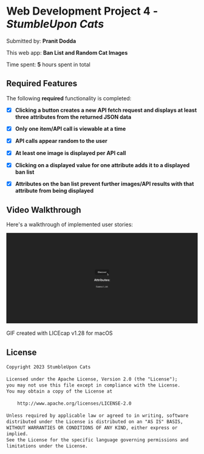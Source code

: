 # Web Development Project 4 - *StumbleUpon Cats*

Submitted by: **Pranit Dodda**

This web app: **Ban List and Random Cat Images**

Time spent: **5** hours spent in total

## Required Features

The following **required** functionality is completed:

- [x] **Clicking a button creates a new API fetch request and displays at least three attributes from the returned JSON data**
- [x] **Only one item/API call is viewable at a time**
- [x] **API calls appear random to the user**
- [x] **At least one image is displayed per API call**
- [x] **Clicking on a displayed value for one attribute adds it to a displayed ban list**
- [x] **Attributes on the ban list prevent further images/API results with that attribute from being displayed**


## Video Walkthrough

Here's a walkthrough of implemented user stories:

![](https://github.com/doddapranit/veni-vici/blob/main/veni-vici/src/assets/veni.gif)

GIF created with LICEcap v1.28 for macOS

## License

    Copyright 2023 StumbleUpon Cats

    Licensed under the Apache License, Version 2.0 (the "License");
    you may not use this file except in compliance with the License.
    You may obtain a copy of the License at

        http://www.apache.org/licenses/LICENSE-2.0

    Unless required by applicable law or agreed to in writing, software
    distributed under the License is distributed on an "AS IS" BASIS,
    WITHOUT WARRANTIES OR CONDITIONS OF ANY KIND, either express or implied.
    See the License for the specific language governing permissions and
    limitations under the License.

